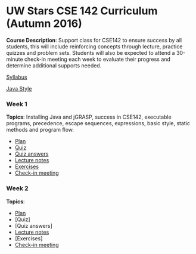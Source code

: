 # UW Stars CSE 142 Curriculum (Autumn 2016)

__Course Description__: Support class for CSE142 to ensure success by all students, this will include reinforcing concepts through lecture, practice quizzes and problem sets. Students will also be expected to attend a 30-minute check-in meeting each week to evaluate their progress and determine additional supports needed.

[Syllabus](syllabus.md)

[Java Style](style.md)

### Week 1
__Topics__: Installing Java and jGRASP, success in CSE142, executable programs, precedence, escape sequences, expressions, basic style, static methods and program flow.
* [Plan](week1/plan.md)
* [Quiz](week1/quiz.md)
* [Quiz answers](week1/quiz-answers.md)
* [Lecture notes](week1/lecture-notes.md)
* [Exercises](week1/exercises.md)
* [Check-in meeting](week1/check-in-meeting.md)

### Week 2
__Topics__:
* [Plan](week2/plan.md)
* [Quiz]
* [Quiz answers]
* [Lecture notes](week2/lecture-notes.md)
* [Exercises]
* [Check-in meeting](week2/check-in-meeting.md)
